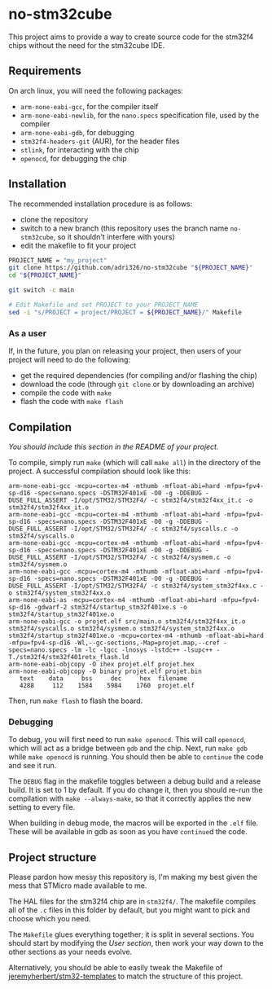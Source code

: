 # no-stm32cube

This project aims to provide a way to create source code for the stm32f4 chips without the need for the stm32cube IDE.

## Requirements

On arch linux, you will need the following packages:

- `arm-none-eabi-gcc`, for the compiler itself
- `arm-none-eabi-newlib`, for the `nano.specs` specification file, used by the compiler
- `arm-none-eabi-gdb`, for debugging
- `stm32f4-headers-git` (AUR), for the header files
- `stlink`, for interacting with the chip
- `openocd`, for debugging the chip

## Installation

The recommended installation procedure is as follows:
- clone the repository
- switch to a new branch (this repository uses the branch name `no-stm32cube`, so it shouldn't interfere with yours)
- edit the makefile to fit your project

```sh
PROJECT_NAME = "my_project"
git clone https://github.com/adri326/no-stm32cube "${PROJECT_NAME}"
cd "${PROJECT_NAME}"

git switch -c main

# Edit Makefile and set PROJECT to your PROJECT_NAME
sed -i "s/PROJECT = project/PROJECT = ${PROJECT_NAME}/" Makefile
```

### As a user

If, in the future, you plan on releasing your project, then users of your project will need to do the following:
- get the required dependencies (for compiling and/or flashing the chip)
- download the code (through `git clone` or by downloading an archive)
- compile the code with `make`
- flash the code with `make flash`

## Compilation

*You should include this section in the README of your project.*

To compile, simply run `make` (which will call `make all`) in the directory of the project.
A successful compilation should look like this:

```
arm-none-eabi-gcc -mcpu=cortex-m4 -mthumb -mfloat-abi=hard -mfpu=fpv4-sp-d16 -specs=nano.specs -DSTM32F401xE -O0 -g -DDEBUG -DUSE_FULL_ASSERT -I/opt/STM32/STM32F4/ -c stm32f4/stm32f4xx_it.c -o stm32f4/stm32f4xx_it.o
arm-none-eabi-gcc -mcpu=cortex-m4 -mthumb -mfloat-abi=hard -mfpu=fpv4-sp-d16 -specs=nano.specs -DSTM32F401xE -O0 -g -DDEBUG -DUSE_FULL_ASSERT -I/opt/STM32/STM32F4/ -c stm32f4/syscalls.c -o stm32f4/syscalls.o
arm-none-eabi-gcc -mcpu=cortex-m4 -mthumb -mfloat-abi=hard -mfpu=fpv4-sp-d16 -specs=nano.specs -DSTM32F401xE -O0 -g -DDEBUG -DUSE_FULL_ASSERT -I/opt/STM32/STM32F4/ -c stm32f4/sysmem.c -o stm32f4/sysmem.o
arm-none-eabi-gcc -mcpu=cortex-m4 -mthumb -mfloat-abi=hard -mfpu=fpv4-sp-d16 -specs=nano.specs -DSTM32F401xE -O0 -g -DDEBUG -DUSE_FULL_ASSERT -I/opt/STM32/STM32F4/ -c stm32f4/system_stm32f4xx.c -o stm32f4/system_stm32f4xx.o
arm-none-eabi-as -mcpu=cortex-m4 -mthumb -mfloat-abi=hard -mfpu=fpv4-sp-d16 -gdwarf-2 stm32f4/startup_stm32f401xe.s -o stm32f4/startup_stm32f401xe.o
arm-none-eabi-gcc -o projet.elf src/main.o stm32f4/stm32f4xx_it.o stm32f4/syscalls.o stm32f4/sysmem.o stm32f4/system_stm32f4xx.o stm32f4/startup_stm32f401xe.o -mcpu=cortex-m4 -mthumb -mfloat-abi=hard -mfpu=fpv4-sp-d16 -Wl,--gc-sections,-Map=projet.map,--cref -specs=nano.specs -lm -lc -lgcc -lnosys -lstdc++ -lsupc++ -T./stm32f4/stm32f401retx_flash.ld
arm-none-eabi-objcopy -O ihex projet.elf projet.hex
arm-none-eabi-objcopy -O binary projet.elf projet.bin
   text    data     bss     dec     hex  filename
   4288     112    1584    5984    1760  projet.elf
```

Then, run `make flash` to flash the board.

### Debugging

To debug, you will first need to run `make openocd`. This will call `openocd`, which will act as a bridge between `gdb` and the chip.
Next, run `make gdb` while `make openocd` is running. You should then be able to `continue` the code and see it run.

The `DEBUG` flag in the makefile toggles between a debug build and a release build. It is set to 1 by default.
If you do change it, then you should re-run the compilation with `make --always-make`, so that it correctly applies the new setting to every file.

When building in debug mode, the macros will be exported in the `.elf` file.
These will be available in gdb as soon as you have `continue`d the code.

## Project structure

Please pardon how messy this repository is, I'm making my best given the mess that STMicro made available to me.

The HAL files for the stm32f4 chip are in `stm32f4/`.
The makefile compiles all of the `.c` files in this folder by default, but you might want to pick and choose which you need.

The `Makefile` glues everything together; it is split in several sections.
You should start by modifying the *User section*, then work your way down to the other sections as your needs evolve.

Alternatively, you should be able to easily tweak the Makefile of [jeremyherbert/stm32-templates](https://github.com/jeremyherbert/stm32-templates/tree/master/stm32f4-discovery) to match the structure of this project.
